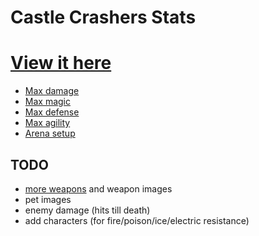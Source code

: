 # Castle Crashers Stats

# [View it here](https://a1rpun.github.io/castle-crashers-stats/)

- [Max damage](https://a1rpun.github.io/castle-crashers-stats/?lvl=99&str=25&mag=25&def=25&agi=25&weap=Man+Catcher&orb=Snoot)
- [Max magic](https://a1rpun.github.io/castle-crashers-stats/?lvl=99&str=25&mag=25&def=25&agi=25&weap=NG+Golden+Sword&orb=Beholder)
- [Max defense](https://a1rpun.github.io/castle-crashers-stats/?lvl=99&str=25&mag=25&def=25&agi=25&weap=Evil+Sword&orb=Snailburt)
- [Max agility](https://a1rpun.github.io/castle-crashers-stats/?lvl=99&str=25&mag=25&def=25&agi=25&weap=Sai&orb=Meowburt)
- [Arena setup](https://a1rpun.github.io/castle-crashers-stats/?mode=3&weap=Ribeye&orb=Snoot&combo=rta+xyy+xyy+xy+xyy+xy+xy+xy)

## TODO

- [more weapons](https://castlecrashers.fandom.com/wiki/Weapons) and weapon images
- pet images
- enemy damage (hits till death)
- add characters (for fire/poison/ice/electric resistance)
